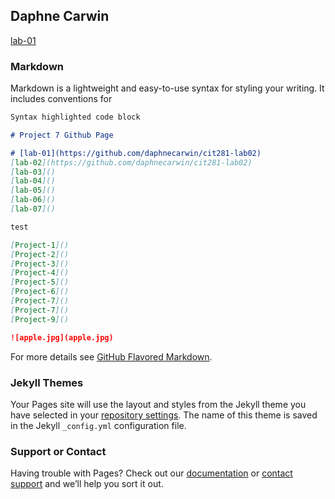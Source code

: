 ## Daphne Carwin

[lab-01](https://github.com/daphnecarwin/cit281-lab02)

### Markdown

Markdown is a lightweight and easy-to-use syntax for styling your writing. It includes conventions for

```markdown
Syntax highlighted code block

# Project 7 Github Page

# [lab-01](https://github.com/daphnecarwin/cit281-lab02)
[lab-02](https://github.com/daphnecarwin/cit281-lab02)
[lab-03]()
[lab-04]()
[lab-05]()
[lab-06]()
[lab-07]()

test

[Project-1]()
[Project-2]()
[Project-3]()
[Project-4]()
[Project-5]()
[Project-6]()
[Project-7]()
[Project-7]()
[Project-9]()

![apple.jpg](apple.jpg)
```

For more details see [GitHub Flavored Markdown](https://guides.github.com/features/mastering-markdown/).

### Jekyll Themes

Your Pages site will use the layout and styles from the Jekyll theme you have selected in your [repository settings](https://github.com/daphnecarwin/daphcarwin.github.io/settings/pages). The name of this theme is saved in the Jekyll `_config.yml` configuration file.

### Support or Contact

Having trouble with Pages? Check out our [documentation](https://docs.github.com/categories/github-pages-basics/) or [contact support](https://support.github.com/contact) and we’ll help you sort it out.
